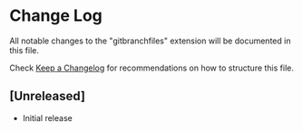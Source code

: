 # Change Log

All notable changes to the "gitbranchfiles" extension will be documented in this file.

Check [Keep a Changelog](http://keepachangelog.com/) for recommendations on how to structure this file.

## [Unreleased]

- Initial release